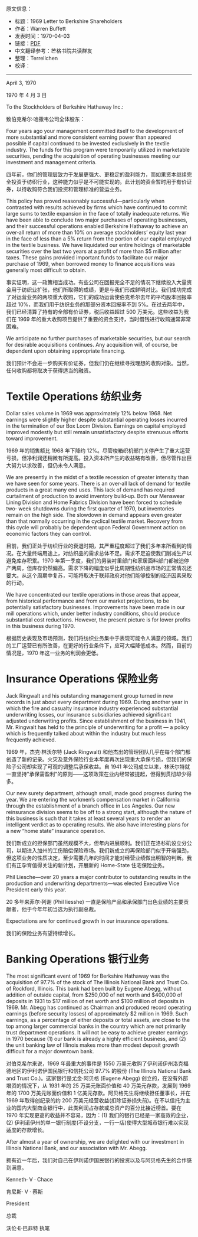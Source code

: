 原文信息：

- 标题：1969 Letter to Berkshire Shareholders
- 作者：Warren Buffett
- 发表时间：1970-04-03
- 链接：[PDF](https://theoraclesclassroom.com/wp-content/uploads/2019/09/1969-Berkshire-AR.pdf)
- 中文翻译参考：芒格书院共读群友
- 整理：Terrellchen
- 校译：

---

April 3, 1970

1970 年 4 月 3 日

To the Stockholders of Berkshire Hathaway Inc.:

致伯克希尔·哈撒韦公司全体股东：

Four years ago your management committed itself to the development of more substantial and more consistent earning power than appeared possible if capital continued to be invested exclusively in the textile industry. The funds for this program were temporarily utilized in marketable securities, pending the acquisition of operating businesses meeting our investment and management criteria.

四年前，你们的管理层致力于发展更强大、更稳定的盈利能力，而如果资本继续完全投资于纺织行业，这种能力似乎是不可能实现的。此计划的资金暂时用于有价证券，以待收购符合我们投资和管理标准的营运业务。

This policy has proved reasonably successful—particularly when contrasted with results achieved by firms which have continued to commit large sums to textile expansion in the face of totally inadequate returns. We have been able to conclude two major purchases of operating businesses, and their successful operations enabled Berkshire Hathaway to achieve an over‐all return of more than 10% on average stockholders’ equity last year in the face of less than a 5% return from the portion of our capital employed in the textile business. We have liquidated our entire holdings of marketable securities over the last two years at a profit of more than $5 million after taxes. These gains provided important funds to facilitate our major purchase of 1969, when borrowed money to finance acquisitions was generally most difficult to obtain.

事实证明，这一政策相当成功。有些公司在回报完全不足的情况下继续投入大量资金用于纺织业扩张，他们所取得的成绩，更是与我们形成鲜明对比。我们成功完成了对运营业务的两项重大收购，它们的成功运营使伯克希尔去年的平均股本回报率超过 10%，而我们用于纺织业务的那部分资本回报率不到  5%。在过去两年中，我们已经清算了持有的全部有价证券，税后收益超过 500 万美元。这些收益为我们在 1969 年的重大收购项目提供了重要的资金支持，当时借钱进行收购通常非常困难。

We anticipate no further purchases of marketable securities, but our search for desirable acquisitions continues. Any acquisition will, of course, be dependent upon obtaining appropriate financing.  

我们预计不会进一步购买有价证券，但我们仍在继续寻找理想的收购对象。当然，任何收购都将取决于获得适当的融资。

# Textile Operations 纺织业务

Dollar sales volume in 1969 was approximately 12% below 1968. Net earnings were slightly higher despite substantial operating losses incurred in the termination of our Box Loom Division. Earnings on capital employed improved modestly but still remain unsatisfactory despite strenuous efforts toward improvement.

1969 年的销售额比 1968 年下降约 12%。尽管梭箱织机部门关停产生了重大运营亏损，但净利润还稍微有所提高。投入资本所产生的收益略有改善，但尽管作出巨大努力以求改善，但仍未令人满意。

We are presently in the midst of a textile recession of greater intensity than we have seen for some years. There is an over‐all lack of demand for textile products in a great many end uses. This lack of demand has required curtailment of production to avoid inventory build‐up. Both our Menswear Lining Division and Home Fabrics Division have been forced to schedule two‐ week shutdowns during the first quarter of 1970, but inventories remain on the high side. The slowdown in demand appears even greater than that normally occurring in the cyclical textile market. Recovery from this cycle will probably be dependent upon Federal Government action on economic factors they can control.  

目前，我们正处于纺织行业的衰退时期，其严重程度超过了我们多年来所看到的情况。在大量终端用途上，对纺织品的需求总体不足。需求不足迫使我们削减生产以避免库存积累。1970 年第一季度，我们的男装衬里部门和家居面料部门都被迫停产两周，但库存仍然偏高。需求下降的幅度似乎比周期性纺织品市场的正常情况还要大。从这个周期中复苏，可能将取决于联邦政府对他们能够控制的经济因素采取的行动。

We have concentrated our textile operations in those areas that appear, from historical performance and from our market projections, to be potentially satisfactory businesses. Improvements have been made in our mill operations which, under better industry conditions, should produce substantial cost reductions. However, the present picture is for lower profits in this business during 1970.

根据历史表现及市场预测，我们将纺织业务集中于表现可能令人满意的领域。我们的工厂运营已有所改善，在更好的行业条件下，应可大幅降低成本。然而，目前的情况是，1970 年这一业务的利润会更低。

# Insurance Operations 保险业务

Jack Ringwalt and his outstanding management group turned in new records in just about every department during 1969. During another year in which the fire and casualty insurance industry experienced substantial underwriting losses, our insurance subsidiaries achieved significant adjusted underwriting profits. Since establishment of the business in 1941, Mr. Ringwalt has held to the principle of underwriting for a profit — a policy which is frequently talked about within the industry but much less frequently achieved.

1969 年，杰克·林沃尔特 (Jack Ringwalt) 和他杰出的管理团队几乎在每个部门都创造了新的记录。火灾及意外保险行业本年度再次出现重大承保亏损，但我们的保险子公司却实现了可观的调整后承保收益。自 1941 年公司成立以来，林沃尔特就一直坚持"承保需盈利"的原则——这项政策在业内经常被提起，但得到贯彻却少得多。

Our new surety department, although small, made good progress during the year. We are entering the workmen’s compensation market in California through the establishment of a branch office in Los Angeles. Our new reinsurance division seems to be off to a strong start, although the nature of this business is such that it takes at least several years to render an intelligent verdict as to operating results. We also have interesting plans for a new “home state” insurance operation.

我们新成立的担保部门虽然规模不大，但年内进展顺利。我们正在洛杉矶设立分公司，以期进入加州的工伤赔偿保险市场。我们新成立的再保险部门似乎开端强劲，但这项业务的性质决定，至少需要几年的时间才能对经营业绩做出明智的判断。我们有正孕育值得关注的新计划，开展新的 Home-State 住宅保险业务。

Phil Liesche—over 20 years a major contributor to outstanding results in the production and underwriting departments—was elected Executive Vice President early this year.  

20 多年来菲尔·列谢 (Phil liesshe) 一直是保险产品和承保部门出色业绩的主要贡献者，他于今年年初当选为执行副总裁。

Expectations are for continued growth in our insurance operations.  

我们的保险业务有望持续增长。

# Banking Operations 银行业务

The most significant event of 1969 for Berkshire Hathaway was the acquisition of 97.7% of the stock of The Illinois National Bank and Trust Co. of Rockford, Illinois. This bank had been built by Eugene Abegg, without addition of outside capital, from $250,000 of net worth and $400,000 of deposits in 1931 to $17 million of net worth and $100 million of deposits in 1969. Mr. Abegg has continued as Chairman and produced record operating earnings (before security losses) of approximately $2 million in 1969. Such earnings, as a percentage of either deposits or total assets, are close to the top among larger commercial banks in the country which are not primarily trust department operations. It will not be easy to achieve greater earnings in 1970 because (1) our bank is already a highly efficient business, and (2) the unit banking law of Illinois makes more than modest deposit growth difficult for a major downtown bank.

对伯克希尔来说，1969 年最重大的事件是 1550 万美元收购了伊利诺伊州洛克福德地区的伊利诺伊国民银行和信托公司 97.7% 的股份 (The Illinois National Bank and Trust Co.)。这家银行是尤金·阿贝格 (Eugene Abegg) 创立的，在没有外部增资的情况下，从 1931 年的 25 万美元账面价值和 40 万美元存款，发展到 1969 年的 1700 万美元账面价值和 1 亿美元存款。阿贝格先生将继续担任董事长，并在 1969 年取得创纪录的约 200 万美元经营收益(扣除证券损失前)。在不以信托为主业的国内大型商业银行中，此类利润占存款或总资产的百分比接近榜首。要在 1970 年实现更高的收益并不容易，因为：(1) 我们的银行已经是一家高效的企业，(2) 伊利诺伊州的单一银行制度(不设分支，一行一店)使得大型城市银行难以实现适度的存款增长。

After almost a year of ownership, we are delighted with our investment in Illinois National Bank, and our association with Mr. Abegg.  

拥有近一年后，我们对自己在伊利诺伊国民银行的投资以及与阿贝格先生的合作感到满意。

Kenneth· V · Chace 

肯尼斯· V · 蔡斯

President

总裁

沃伦·E·巴菲特 执笔
